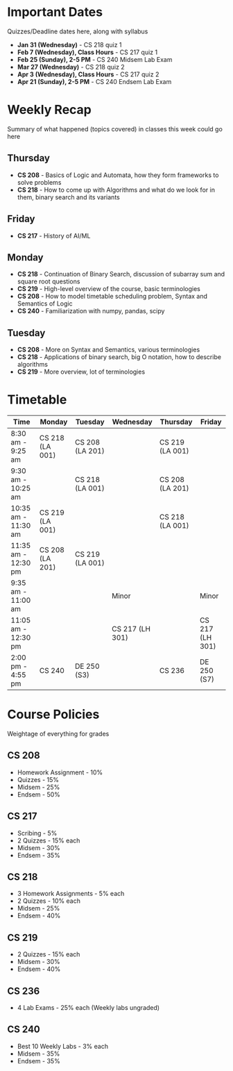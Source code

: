 # Important Dates

Quizzes/Deadline dates here, along with syllabus

- **Jan 31 (Wednesday)** - CS 218 quiz 1
- **Feb 7 (Wednesday), Class Hours** - CS 217 quiz 1
- **Feb 25 (Sunday), 2-5 PM** - CS 240 Midsem Lab Exam
- **Mar 27 (Wednesday)** - CS 218 quiz 2
- **Apr 3 (Wednesday), Class Hours** - CS 217 quiz 2
- **Apr 21 (Sunday), 2-5 PM** - CS 240 Endsem Lab Exam

# Weekly Recap

Summary of what happened (topics covered) in classes this week could go here

## Thursday

- **CS 208** - Basics of Logic and Automata, how they form frameworks to solve problems
- **CS 218** - How to come up with Algorithms and what do we look for in them, binary search and its variants

## Friday

- **CS 217** - History of AI/ML

## Monday

- **CS 218** - Continuation of Binary Search, discussion of subarray sum and square root questions
- **CS 219** - High-level overview of the course, basic terminologies
- **CS 208** - How to model timetable scheduling problem, Syntax and Semantics of Logic
- **CS 240** - Familiarization with numpy, pandas, scipy

## Tuesday

- **CS 208** - More on Syntax and Semantics, various terminologies
- **CS 218** - Applications of binary search, big O notation, how to describe algorithms
- **CS 219** - More overview, lot of terminologies

# Timetable

| Time                | Monday          | Tuesday         | Wednesday       | Thursday        | Friday         |
|---------------------|-----------------|-----------------|-----------------|-----------------|----------------|
| 8:30 am - 9:25 am   | CS 218 (LA 001) | CS 208 (LA 201) |                 | CS 219 (LA 001) |                |
| 9:30 am - 10:25 am  |                 | CS 218 (LA 001) |                 | CS 208 (LA 201) |                |
| 10:35 am - 11:30 am | CS 219 (LA 001) |                 |                 | CS 218 (LA 001) |                |
| 11:35 am - 12:30 pm | CS 208 (LA 201) | CS 219 (LA 001) |                 |                 |                |
| 9:35 am - 11:00 am  |                 |                 | Minor           |                 | Minor          |
| 11:05 am - 12:30 pm |                 |                 | CS 217 (LH 301) |                 | CS 217 (LH 301)|
| 2:00 pm - 4:55 pm   | CS 240          | DE 250 (S3)     |                 | CS 236          | DE 250 (S7)    |

# Course Policies

Weightage of everything for grades

## CS 208

- Homework Assignment - 10%
- Quizzes - 15%
- Midsem - 25%
- Endsem - 50%

## CS 217

- Scribing - 5%
- 2 Quizzes - 15% each
- Midsem - 30%
- Endsem - 35%

## CS 218

- 3 Homework Assignments - 5% each
- 2 Quizzes - 10% each
- Midsem - 25%
- Endsem - 40%

## CS 219

- 2 Quizzes - 15% each
- Midsem - 30%
- Endsem - 40%

## CS 236

- 4 Lab Exams - 25% each (Weekly labs ungraded)

## CS 240
  
- Best 10 Weekly Labs - 3% each
- Midsem - 35%
- Endsem - 35%
